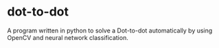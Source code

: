 # dot-to-dot
A program written in python to solve a Dot-to-dot automatically by using OpenCV and neural network classification.
